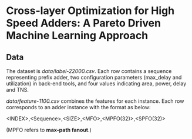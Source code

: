 # Cross-layer Optimization for High Speed Adders: A Pareto Driven Machine Learning Approach

## Data

The dataset is *data/label-22000.csv*. Each row contains a sequence representing prefix adder, two configuration parameters (max_delay and utilization) in back-end tools, and four values indicating area, power, delay and TNS.

*data/feature-1100.csv* combines the features for each instance.
Each row corresponds to an adder instance with the format as below:
  
\<INDEX\>,\<Sequence\>,\<SIZE\>,\<MFO\>,\<MPFO(32)\>,\<SPFO(32)\>

(MPFO refers to **max-path fanout**.)



